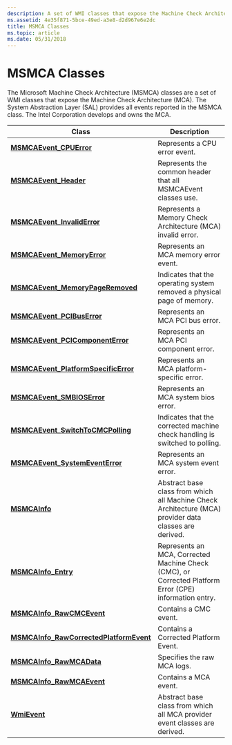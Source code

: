 ```yaml
---
description: A set of WMI classes that expose the Machine Check Architecture (MCA). The System Abstraction Layer (SAL) provides all events reported in the MSMCA class. The Intel Corporation develops and owns the MCA.
ms.assetid: 4e35f871-5bce-49ed-a3e8-d2d967e6e2dc
title: MSMCA Classes
ms.topic: article
ms.date: 05/31/2018
---
```


# MSMCA Classes

The Microsoft Machine Check Architecture (MSMCA) classes are a set of WMI classes that expose the Machine Check Architecture (MCA). The System Abstraction Layer (SAL) provides all events reported in the MSMCA class. The Intel Corporation develops and owns the MCA.



| Class                                                                               | Description                                                                                            |
|-------------------------------------------------------------------------------------|--------------------------------------------------------------------------------------------------------|
| [**MSMCAEvent\_CPUError**](msmcaevent-cpuerror.md)                                 | Represents a CPU error event.                                                                          |
| [**MSMCAEvent\_Header**](msmcaevent-header.md)                                     | Represents the common header that all MSMCAEvent classes use.                                          |
| [**MSMCAEvent\_InvalidError**](msmcaevent-invaliderror.md)                         | Represents a Memory Check Architecture (MCA) invalid error.                                            |
| [**MSMCAEvent\_MemoryError**](msmcaevent-memoryerror.md)                           | Represents an MCA memory error event.                                                                  |
| [**MSMCAEvent\_MemoryPageRemoved**](msmcaevent-memorypageremoved.md)               | Indicates that the operating system removed a physical page of memory.                                 |
| [**MSMCAEvent\_PCIBusError**](msmcaevent-pcibuserror.md)                           | Represents an MCA PCI bus error.                                                                       |
| [**MSMCAEvent\_PCIComponentError**](msmcaevent-pcicomponenterror.md)               | Represents an MCA PCI component error.                                                                 |
| [**MSMCAEvent\_PlatformSpecificError**](msmcaevent-platformspecificerror.md)       | Represents an MCA platform-specific error.                                                             |
| [**MSMCAEvent\_SMBIOSError**](msmcaevent-smbioserror.md)                           | Represents an MCA system bios error.                                                                   |
| [**MSMCAEvent\_SwitchToCMCPolling**](msmcaevent-switchtocmcpolling.md)             | Indicates that the corrected machine check handling is switched to polling.                            |
| [**MSMCAEvent\_SystemEventError**](msmcaevent-systemeventerror.md)                 | Represents an MCA system event error.                                                                  |
| [**MSMCAInfo**](msmcainfo.md)                                                      | Abstract base class from which all Machine Check Architecture (MCA) provider data classes are derived. |
| [**MSMCAInfo\_Entry**](msmcainfo-entry.md)                                         | Represents an MCA, Corrected Machine Check (CMC), or Corrected Platform Error (CPE) information entry. |
| [**MSMCAInfo\_RawCMCEvent**](msmcainfo-rawcmcevent.md)                             | Contains a CMC event.                                                                                  |
| [**MSMCAInfo\_RawCorrectedPlatformEvent**](msmcainfo-rawcorrectedplatformevent.md) | Contains a Corrected Platform Event.                                                                   |
| [**MSMCAInfo\_RawMCAData**](msmcainfo-rawmcadata.md)                               | Specifies the raw MCA logs.                                                                            |
| [**MSMCAInfo\_RawMCAEvent**](msmcainfo-rawmcaevent.md)                             | Contains a MCA event.                                                                                  |
| [**WmiEvent**](wmievent.md)                                                        | Abstract base class from which all MCA provider event classes are derived.                             |



 

 

 



